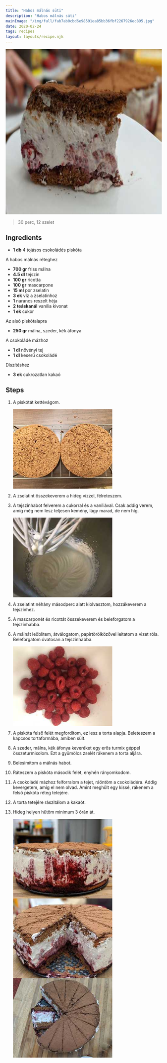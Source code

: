 ```yaml
---
title: "Habos málnás süti"
description: "Habos málnás süti"
mainImage: "/img/full/fab7ab0cbd6e98591ea85bb36fbf2267926ec895.jpg"
date: 2020-02-24
tags: recipes
layout: layouts/recipe.njk
---
```

                            
<p align="center"><a href="https://cookpad.com/hu/receptek/11511636-habos-malnas-suti" rel="Recipe source page"><img width="751" height="532" src="/img/full/fab7ab0cbd6e98591ea85bb36fbf2267926ec895.jpg"/></a></p>

> 30 perc, 12 szelet 

## Ingredients
* **1 db** 4 tojásos csokoládés piskóta

A habos málnás réteghez
* **700 gr** friss málna
* **4.5 dl** tejszín
* **100 gr** ricotta
* **100 gr** mascarpone
* **15 ml** por zselatin
* **3 ek** víz a zselatinhoz
* **1** narancs reszelt héja
* **2 teáskanál** vanília kivonat
* **1 ek** cukor

Az alsó piskótalapra
* **250 gr** málna, szeder, kék áfonya

A csokoládé mázhoz
* **1 dl** növényi tej
* **1 dl** keserű csokoládé

Díszítéshez
* **3 ek** cukrozatlan kakaó

## Steps

1. A piskótát kettévágom.
 
    <p><img width="320" height="256" align="left" src="/img/full/e01fd408cc2911da9f032b09eb3e174e1778902c.jpg"/></p><div style="clear: both"/>

2. A zselatint összekeverem a hideg vízzel, félreteszem.
 
    <div style="clear: both"/>

3. A tejszínhabot felverem a cukorral és a vaníliával. Csak addig verem, amíg még nem lesz teljesen kemény, lágy marad, de nem híg.
 
    <p><img width="320" height="256" align="left" src="/img/full/612d9027f6dade145c7436abb49600b35c363e65.jpg"/></p><div style="clear: both"/>

4. A zselatint néhány másodperc alatt kiolvasztom, hozzákeverem a tejszínhez.
 
    <div style="clear: both"/>

5. A mascarponét és ricottát összekeverem és beleforgatom a tejszínhabba.
 
    <div style="clear: both"/>

6. A málnát leöblítem, átválogatom, papírtörölközővel leitatom a vizet róla. Beleforgatom óvatosan a tejszínhabba.
 
    <p><img width="320" height="256" align="left" src="/img/full/1c8690c9fc12feaa80479d66a45a7aa0b1d444ce.jpg"/></p><div style="clear: both"/>

7. A piskóta felső felét megfordítom, ez lesz a torta alapja. Beleteszem a kapcsos tortaformába, amiben sült.
 
    <div style="clear: both"/>

8. A szeder, málna, kék áfonya keveréket egy erős turmix géppel összeturmixolom. Ezt a gyümölcs zselét rákenem a torta aljára.
 
    <div style="clear: both"/>

9. Belesimítom a málnás habot.
 
    <div style="clear: both"/>

10. Ráteszem a piskóta második felét, enyhén rányomkodom.
 
    <div style="clear: both"/>

11. A csokoládé mázhoz felforralom a tejet, ráöntöm a csokoládéra. Addig kevergetem, amíg el nem olvad. Amint meghűlt egy kissé, rákenem a felső piskóta réteg tetejére.
 
    <div style="clear: both"/>

12. A torta tetejére rászitálom a kakaót.
 
    <div style="clear: both"/>

13. Hideg helyen hűtöm minimum 3 órán át.
 
    <p><img width="320" height="256" align="left" src="/img/full/5dee0dbc6da00abb9146b0db5ddf5d69cd9200ec.jpg"/></p><p><img width="320" height="256" align="left" src="/img/full/c263da5d7e5d04a98cf716d9531951e8d587e59f.jpg"/></p><p><img width="320" height="256" align="left" src="/img/full/0d78f475dbcd80a77678264a9f06bf2b8d4f0d09.jpg"/></p><div style="clear: both"/>

